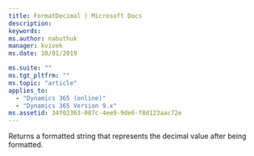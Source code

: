 ```yaml
---
title: FormatDecimal | Microsoft Docs
description: 
keywords:
ms.author: nabuthuk
manager: kvivek
ms.date: 10/01/2019

ms.suite: ""
ms.tgt_pltfrm: ""
ms.topic: "article"
applies_to: 
  - "Dynamics 365 (online)"
  - "Dynamics 365 Version 9.x"
ms.assetid: 34f02363-087c-4ee9-9de6-f8d123aac72e
---
```

Returns a formatted string that represents the decimal value after being formatted.
